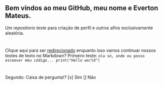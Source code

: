 ## Bem vindos ao meu GitHub, meu nome e Everton Mateus.
Um _repositorio teste_ para criação de perfil e outros afins exclusivamente aleatória.
#
Clique aqui para ser [redirecionado](https://github.com/) enquanto isso vamos continuar nossos testes de texto no Markdown?
Primeiro teste:
 `ola só, onde eu posso esceever meu código...
 print("Hello world")`
#
 Segundo:
 Caixa de pergunta!?
 [x] Sim
 [] Não
